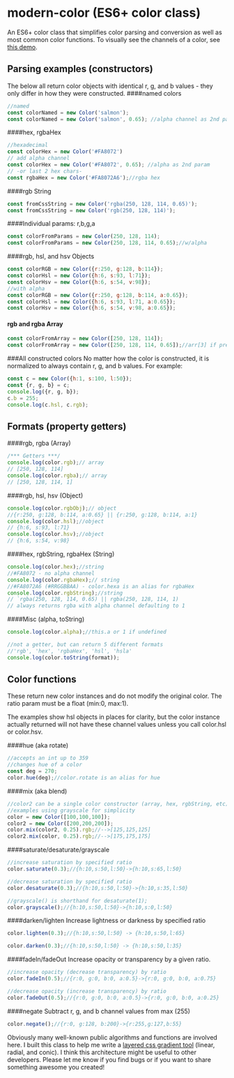 # modern-color (ES6+ color class) 

An ES6+ color class that simplifies color parsing and conversion as well as most common color functions. To visually see the channels of a color, see [this demo](http://preview.thewebkid.com/modules/v-cpicker).
 

  
## Parsing examples (constructors)
The below all return color objects with identical r, g, and b values - they only differ in how they were constructed.
####named colors
```javascript
//named
const colorNamed = new Color('salmon');
const colorNamed = new Color('salmon', 0.65); //alpha channel as 2nd param
```

####hex, rgbaHex
```javascript
//hexadecimal
const colorHex = new Color('#FA8072')
// add alpha channel
const colorHex = new Color('#FA8072', 0.65); //alpha as 2nd param
// -or last 2 hex chars-
const rgbaHex = new Color('#FA8072A6');//rgba hex
```

####rgb String
```javascript
const fromCssString = new Color('rgba(250, 128, 114, 0.65)');
const fromCssString = new Color('rgb(250, 128, 114)');
```

####Individual params: r,b,g,a 
```javascript
const colorFromParams = new Color(250, 128, 114);
const colorFromParams = new Color(250, 128, 114, 0.65);//w/alpha
```

####rgb, hsl, and hsv Objects 
```javascript
const colorRGB = new Color({r:250, g:128, b:114});
const colorHsl = new Color({h:6, s:93, l:71});
const colorHsv = new Color({h:6, s:54, v:98});
//with alpha
const colorRGB = new Color({r:250, g:128, b:114, a:0.65});
const colorHsl = new Color({h:6, s:93, l:71, a:0.65});
const colorHsv = new Color({h:6, s:54, v:98, a:0.65});
```

#### rgb and rgba Array
```javascript
const colorFromArray = new Color([250, 128, 114]);
const colorFromArray = new Color([250, 128, 114, 0.65]);//arr[3] if present is alpha 
```


###All constructed colors
No matter how the color is constructed, it is normalized to always contain r, g, and b values. For example:

```javascript 
const c = new Color({h:1, s:100, l:50});
const {r, g, b} = c;
console.log({r, g, b});
c.b = 255;
console.log(c.hsl, c.rgb);
 ```


## Formats (property getters)

####rgb, rgba (Array)
```javascript
/*** Getters ***/
console.log(color.rgb);// array
// [250, 128, 114]
console.log(color.rgba);// array
// [250, 128, 114, 1]
```
####rgb, hsl, hsv (Object)
```javascript
console.log(color.rgbObj);// object
//{r:250, g:128, b:114, a:0.65} || {r:250, g:128, b:114, a:1}
console.log(color.hsl);//object
// {h:6, s:93, l:71}
console.log(color.hsv);//object
// {h:6, s:54, v:98}
```
####hex, rgbString, rgbaHex (String)
```javascript
console.log(color.hex);//string
//#FA8072 - no alpha channel
console.log(color.rgbaHex);// string
//#FA8072A6 (#RRGGBBAA) - color.hexa is an alias for rgbaHex
console.log(color.rgbString);//string
// `rgba(250, 128, 114, 0.65) || rgba(250, 128, 114, 1)
// always returns rgba with alpha channel defaulting to 1
```

####Misc (alpha, toString)
```javascript
console.log(color.alpha);//this.a or 1 if undefined

//not a getter, but can return 5 different formats
//'rgb', 'hex', 'rgbaHex', 'hsl', 'hsla' 
console.log(color.toString(format));

```

## Color functions
These return new color instances and do not modify the original color. The ratio param must be a float (min:0, max:1). 

The examples show hsl objects in places for clarity, but the color instance actually returned will not have these channel values unless you call color.hsl or color.hsv.

####hue (aka rotate)
```javascript
//accepts an int up to 359
//changes hue of a color
const deg = 270;
color.hue(deg);//color.rotate is an alias for hue
```
####mix (aka blend)
```javascript
//color2 can be a single color constructor (array, hex, rgbString, etc)
//examples using grayscale for simplicity  
color = new Color([100,100,100]);
color2 = new Color([200,200,200]);
color.mix(color2, 0.25).rgb;//-->[125,125,125]
color2.mix(color, 0.25).rgb;//-->[175,175,175]
```
####saturate/desaturate/grayscale
```javascript
//increase saturation by specified ratio
color.saturate(0.3);//{h:10,s:50,l:50}->{h:10,s:65,l:50}

//decrease saturation by specified ratio
color.desaturate(0.3);//{h:10,s:50,l:50}->{h:10,s:35,l:50}

//grayscale() is shorthand for desaturate(1);
color.grayscale();//{h:10,s:50,l:50}->{h:10,s:0,l:50}
```
####darken/lighten
Increase lightness or darkness by specified ratio 
```javascript
color.lighten(0.3);//{h:10,s:50,l:50} -> {h:10,s:50,l:65}

color.darken(0.3);//{h:10,s:50,l:50} -> {h:10,s:50,l:35}
```
####fadeIn/fadeOut
Increase opacity or transparency by a given ratio. 
```javascript
//increase opacity (decrease transparency) by ratio
color.fadeIn(0.5);//{r:0, g:0, b:0, a:0.5}->{r:0, g:0, b:0, a:0.75}

//decrease opacity (increase transparency) by ratio
color.fadeOut(0.5);//{r:0, g:0, b:0, a:0.5}->{r:0, g:0, b:0, a:0.25}
```
####negate
Subtract r, g, and b channel values from max (255) 
```javascript
color.negate();//{r:0, g:128, b:200}->{r:255,g:127,b:55}
```

Obviously many well-known public algorithms and functions are involved here. I built this class to help me write a [layered css gradient tool](http://preview.thewebkid.com/gradients) (linear, radial, and conic). I think this architecture might be useful to other developers. Please let me know if you find bugs or if you want to share something awesome you created!
